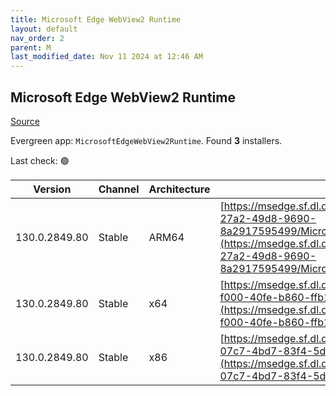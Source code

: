 ```yaml
---
title: Microsoft Edge WebView2 Runtime
layout: default
nav_order: 2
parent: M
last_modified_date: Nov 11 2024 at 12:46 AM
---
```


## Microsoft Edge WebView2 Runtime

[Source](https://developer.microsoft.com/en-us/microsoft-edge/webview2/)

Evergreen app: `MicrosoftEdgeWebView2Runtime`. Found **3** installers.

Last check: 🟢

| Version       | Channel | Architecture | URI                                                                                                                                                                                                                                                                                                                            |
| ------------- | ------- | ------------ | ------------------------------------------------------------------------------------------------------------------------------------------------------------------------------------------------------------------------------------------------------------------------------------------------------------------------------ |
| 130.0.2849.80 | Stable  | ARM64        | [https://msedge.sf.dl.delivery.mp.microsoft.com/filestreamingservice/files/1164cae9-27a2-49d8-9690-8a2917595499/MicrosoftEdgeWebView2RuntimeInstallerARM64.exe](https://msedge.sf.dl.delivery.mp.microsoft.com/filestreamingservice/files/1164cae9-27a2-49d8-9690-8a2917595499/MicrosoftEdgeWebView2RuntimeInstallerARM64.exe) |
| 130.0.2849.80 | Stable  | x64          | [https://msedge.sf.dl.delivery.mp.microsoft.com/filestreamingservice/files/ccee1dd5-f000-40fe-b860-ffb1ebe60f57/MicrosoftEdgeWebView2RuntimeInstallerX64.exe](https://msedge.sf.dl.delivery.mp.microsoft.com/filestreamingservice/files/ccee1dd5-f000-40fe-b860-ffb1ebe60f57/MicrosoftEdgeWebView2RuntimeInstallerX64.exe)     |
| 130.0.2849.80 | Stable  | x86          | [https://msedge.sf.dl.delivery.mp.microsoft.com/filestreamingservice/files/93ffdce9-07c7-4bd7-83f4-5d8c8b6061f7/MicrosoftEdgeWebView2RuntimeInstallerX86.exe](https://msedge.sf.dl.delivery.mp.microsoft.com/filestreamingservice/files/93ffdce9-07c7-4bd7-83f4-5d8c8b6061f7/MicrosoftEdgeWebView2RuntimeInstallerX86.exe)     |

